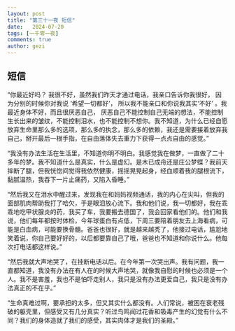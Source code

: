 ```yaml
---
layout: post
title: "第三十一夜 短信"
date:   2024-07-20
tags: [一千零一夜]
comments: true
author: gezi
---
```


<!-- more -->

## 短信

“你最近好吗？ 我很不好，虽然我们昨天才通过电话，我亲口告诉你我很好， 因为分别的时候你对我说 ‘希望一切都好’， 所以我不能亲口和你说我其实‘不好’ 。我最近身体不好，而且很厌恶自己， 厌恶自己不能控制自己无端的想法，不能控制生长出来的皱纹，不能控制泪水，也不能控制不想你。我不知道，为什么已经自愿放弃生命里那么多的选项，那么多的执念，那么多的依赖，我还是需要接着放弃我自己，掰开最后一根手指，在自由落体失去重力下获得一点点自由的感觉。”

“我没有办法生活在生活里，不知道你明不明白。我感觉我在做梦，一直做了二十多年的梦。我不知道什么是真实，什么是虚幻。是木已成舟还是庄公梦蝶？我前天摔断了腿，但我恍惚间觉得我依然健康，摇摇晃晃起身，经血顺着我的腿根流下，黏腻温热，我吞下一片止痛药，又陷入昏睡。”

“然后我又在泪水中醒过来，发现我在和妈妈视频通话，我的内心在尖叫，但我的面部肌肉帮助我打了哈欠，于是眼泪放心流下。我和他们说，我一切都好，我在乖乖地吃甲状腺炎的药，我买了车，我要搬去德国了，我会回家看他们的。他们和我说，他们每年都按时体检，今年球蛋白有点低，下周三要陪着朋友去上海看病，可能是白血病，可能要换骨髓。爸爸也很好，就是越来越秃了，他接过电话，尴尬地笑着说，你自己要好好的，以后都要靠自己了哦，爸爸也不知道和你说什么。他每次打电话都这样说。”

“然后我就大声地哭了，在挂断电话以后。在今年第一次哭出声。我有问题，我一直都知道，我没有办法在有人在的时候大声地哭，就像我自慰的时候也必须是一个人。我不是害羞，我也不是怕吓走别人，我只是没有办法更爱自己，我只是没有办法真正的不在乎。”

“生命真难过啊，要承担的太多，但又其实什么都没有。人们常说，被困在衰老残破的躯壳里，但感受又有几分真实？听过鸟鸣闻过花香和吸毒产生的幻觉有什么不同？我们的身体造就了我们的感受，其实肉体才是我们的圣殿。”
